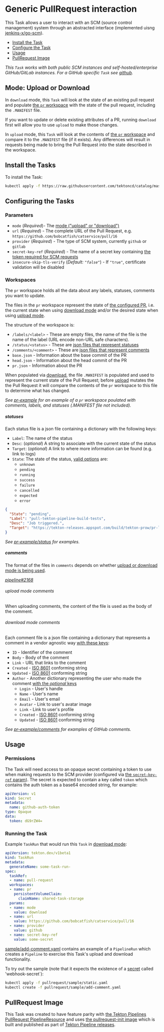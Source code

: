 # Generic PullRequest interaction

This Task allows a user to interact with an SCM (source control management) system through an abstracted interface
(implemented uisng [jenkins-x/go-scm](https://github.com/jenkins-x/go-scm)).

* [Install the Task](#install-the-tasks)
* [Configure the Task](#configure-the-tasks)
* [Usage](#usage)
* [PullRequest Image](#pullrequest-image)

_This `Task` works with both public SCM instances and self-hosted/enterprise GitHub/GitLab instances. For a GitHub specific `Task` see [github](../github)._

## Mode: Upload or Download

In `download` mode, this `Task` will look at the state of an existing pull request and populate
[the `pr` workspace](#workspaces) with the state of the pull request, including
the `.MANIFEST` file.

If you want to update or delete existing attributes of a PR, running `download`
first will allow you to use `upload` to make those changes.

In `upload` mode, this `Task` will look at the contents of [the `pr` workspace](#workspaces)
and compare it to the `.MANIFEST` file (if it exists). Any differences will result
in requests being made to bring the Pull Request into the state described in the
workspace.

## Install the Tasks

To install the Task:

```bash
kubectl apply -f https://raw.githubusercontent.com/tektoncd/catalog/master/task/pull-request/0.1/pull-request.yaml
```

## Configuring the Tasks

### Parameters

* `mode` (_Required_)- The [mode ("upload" or "download")](#mode-upload-or-download)
* `url` (_Required_) - The complete URL of the Pull Request, e.g. `https://github.com/bobcatfish/catservice/pull/16`
* `provider` (_Required_) - The type of SCM system, currently `github` or `gitlab`
* `secret-key-ref` (_Required_) - The name of a secret key containing
  [the token required for SCM requests](#permissions)
* `insecure-skip-tls-verify` (_Default: `"false"`_) - If `"true"`, certificate validation will be disabled

### Workspaces

The `pr` workspace holds all the data about any labels, statuses, comments you want to update.

The files in the `pr` workspace represent the state of [the configured PR](#parameters),
i.e. the current state when using [download mode](#mode-uploapr-sample-add-comment-q26vrd-or-download) and/or
the desired state when using [upload mode](#mode-upload-or-download).

The structure of the workspace is:

* `/labels/<label>` - These are empty files, the name of the file is the name of the label
  (URL encode non-URL safe characters).
* `/status/<status>` - These are [json files that represent statuses](#statuses)
* `/comments/<comment>` - These are [json files that represent comments](#comments)
* `base.json` - Information about the base commit of the PR
* `head.json` - Information about the head commit of the PR
* `pr.json` - Information about the PR

When populated via [download](#mode-upload-or-download), the file `.MANIFEST` is
populated and used to represent the current state of the Pull Request; before
[upload](#mode-upload-or-download) mutates the the Pull Request it will compare
the contents of the `pr` workspace to this file to determine what has changed.

_See [pr-example](.pr-example) for an example of a `pr` workspace poulated with comments, labels,
and statuses (.MANIFEST file not included)._

##### statuses

Each status file is a json file containing a dictionary with the following keys:

* `Label`: The name of the status
* `Desc`: (_optional_) A string to associate with the current state of the status
* `Target`: (_optional_) A link to where more information can be found (e.g. link to logs)
* `State`: The state of the status, [valid options](https://github.com/jenkins-x/go-scm/blob/68aae24e07bc56f684a2f2b9da451b2386ca8545/scm/const.go#L29-L50) are:
  * `unknown`
  * `pending`
  * `running`
  * `success`
  * `failure`
  * `cancelled`
  * `expected`
  * `error`

```json
{
  "State": "pending",
  "Label": "pull-tekton-pipeline-build-tests",
  "Desc": "Job triggered.",
  "Target": "https://tekton-releases.appspot.com/build/tekton-prow/pr-logs/pull/tektoncd_pipeline/995/pull-tekton-pipeline-build-tests/1146102490727452672/"
}
```

_See [pr-example/status](.pr-example/status) for examples._

##### comments

The format of the files in `comments` depends on whether
[upload or download mode is being used](#modes-upload-or-download).

_[pipeline#2168](https://github.com/tektoncd/pipeline/issues/2168)_

###### upload mode comments

When uploading comments, the content of the file is used as the body of the comment.

###### download mode comments

Each comment file is a json file containing a dictionary that represents a comment
in a vendor agnostic way [with these keys](https://github.com/jenkins-x/go-scm/blob/68aae24e07bc56f684a2f2b9da451b2386ca8545/scm/issue.go#L54-L61):

* `ID` - Identifier of the comment
* `Body` - Body of the comment
* `Link` - URL that links to the comment
* `Created` - [ISO 8601](https://en.wikipedia.org/wiki/ISO_8601) conforming string
* `Updated` - [ISO 8601](https://en.wikipedia.org/wiki/ISO_8601) conforming string
* `Author` - Another dictionary representing the user who made the comment
  [with the _optional_ keys](https://github.com/jenkins-x/go-scm/blob/68aae24e07bc56f684a2f2b9da451b2386ca8545/scm/user.go#L14-L22)
  * `Login` - User's handle
  * `Name` - User's name
  * `Email` - User's email
  * `Avatar` - Link to user's avatar image
  * `Link` - Link to user's profile
  * `Created` - [ISO 8601](https://en.wikipedia.org/wiki/ISO_8601) conforming string
  * `Updated` - [ISO 8601](https://en.wikipedia.org/wiki/ISO_8601) conforming string

_See [pr-example/comments](.pr-example/comments) for examples of GitHub comments._

## Usage

### Permissions

The Task will need access to an opaque secret containing a token to use when making
requests to the SCM provider (configured via [the `secret-key-ref` param](#parameters)).
The secret is expected to contain a key called `token` which contains the auth token as a
base64 encoded string, for example:

```yaml
apiVersion: v1
kind: Secret
metadata:
  name: github-auth-token
type: Opaque
data:
  token: dG9rZW4=
```

### Running the Task

Example `TaskRun` that would run this `Task` in [download mode](#modes-upload-or-download):

```yaml
apiVersion: tekton.dev/v1beta1
kind: TaskRun
metadata:
  generateName: some-task-run-
spec:
  taskRef:
  - name: pull-request
  workspaces:
  - name: pr
    persistentVolumeClaim:
      claimName: shared-task-storage
  params:
  - name: mode
    value: download
  - name: url
    value: https://github.com/bobcatfish/catservice/pull/16
  - name: provider
    value: github
  - name: secret-key-ref
    value: some-secret
```

[sample/add-comment.yaml](sample/add-comment.yaml) contains an example of a `PipelineRun`
which creates a `Pipeline` to exercise this Task's upload and download functionality.

To try out the sample (note that it expects the existence of a [secret](#permissions) called
'webhook-secret`):

```bash
kubectl apply -f pullrequest/sample/static.yaml
kubectl create -f pullrequest/sample/add-comment.yaml
```

## PullRequest Image

This Task was created to have feature parity with
[the Tekton Pipelines PullRequest PipelineResource](https://github.com/tektoncd/pipeline/blob/master/docs/resources.md#pull-request-resource)
and uses [the pullrequest-init image](https://github.com/tektoncd/pipeline/tree/master/cmd/pullrequest-init)
which is built and published as part of [Tekton Pipeline releases](https://github.com/tektoncd/pipeline/releases).